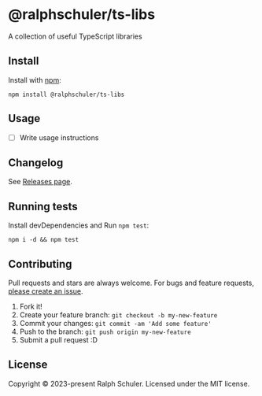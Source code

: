 # @ralphschuler/ts-libs

A collection of useful TypeScript libraries

## Install

Install with [npm](https://www.npmjs.com/):

    npm install @ralphschuler/ts-libs

## Usage

- [ ] Write usage instructions

## Changelog

See [Releases page](https://ralphschuler.github.io/ts-libs//releases).

## Running tests

Install devDependencies and Run `npm test`:

    npm i -d && npm test

## Contributing

Pull requests and stars are always welcome.
For bugs and feature requests, [please create an issue](https://github.com/ralphschuler/ts-libs/issues).

1. Fork it!
2. Create your feature branch: `git checkout -b my-new-feature`
3. Commit your changes: `git commit -am 'Add some feature'`
4. Push to the branch: `git push origin my-new-feature`
5. Submit a pull request :D

## License

Copyright © 2023-present Ralph Schuler.
Licensed under the MIT license.
